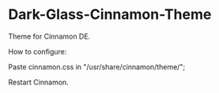 Dark-Glass-Cinnamon-Theme
=========================

Theme for Cinnamon DE. 

How to configure:

Paste cinnamon.css in "/usr/share/cinnamon/theme/";

Restart Cinnamon.
